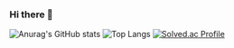 ### Hi there 👋

<!--
**kwonssshyeon/kwonssshyeon** is a ✨ _special_ ✨ repository because its `README.md` (this file) appears on your GitHub profile.

Here are some ideas to get you started:

- 🔭 I’m currently working on ...
- 🌱 I’m currently learning ...
- 👯 I’m looking to collaborate on ...
- 🤔 I’m looking for help with ...
- 💬 Ask me about ...
- 📫 How to reach me: ...
- 😄 Pronouns: ...
- ⚡ Fun fact: ...
-->
![Anurag's GitHub stats](https://github-readme-stats.vercel.app/api?username=kwonssshyeon&&show_icons=true&theme=merko)
![Top Langs](https://github-readme-stats.vercel.app/api/top-langs/?username=kwonssshyeon&layout=compact&theme=merko)
[![Solved.ac Profile](http://mazassumnida.wtf/api/v2/generate_badge?boj=kwonsh4767)](https://solved.ac/kwonsh4767/)
